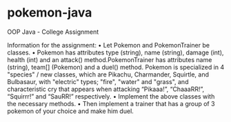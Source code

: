 # pokemon-java
OOP Java - College Assignment

Information for the assignment:
• Let Pokemon and PokemonTrainer be classes. 
• Pokemon has attributes type (string), name (string), damage
(int), health (int) and an attack() method.PokemonTrainer has attributes name (string), team[]
(Pokemon) and a duel() method. Pokemon is specialized in 4 "species" / new classes, which are
Pikachu, Charmander, Squirtle, and Bulbasaur, with "electric" types;
"fire", "water" and "grass", and characteristic cry that
appears when attacking “Pikaaa!”, “ChaaaRR!”, “Squirrr!” and
“SauRR!” respectively. 
• Implement the above classes with the necessary methods. 
• Then implement a trainer that has a group of 3
pokemon of your choice and make him duel.
